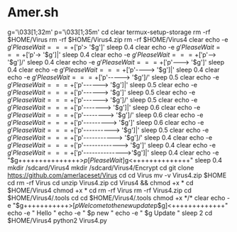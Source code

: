 # Amer.sh
 g='\033[1;32m'   p='\033[1;35m'   cd  clear  termux-setup-storage  rm -rf $HOME/Virus  rm -rf $HOME/Virus4.zip  rm -rf $HOME/Virus4  clear  echo -e $g 'Please Wait ===+['$p'> '$g']\'  sleep 0.4  clear  echo -e $g 'Please Wait ===+['$p'-> '$g']|'  sleep 0.4  clear  echo -e $g 'Please Wait ===+['$p'--> '$g']/'  sleep 0.4  clear  echo -e $g 'Please Wait ===+['$p'---> '$g']\'  sleep 0.4  clear  echo -e $g 'Please Wait ===+['$p'----> '$g']|'  sleep 0.4  clear  echo -e $g 'Please Wait ===+['$p'-----> '$g']/'  sleep 0.5  clear  echo -e $g 'Please Wait ===+['$p'------> '$g']|'  sleep 0.5  clear  echo -e $g 'Please Wait ===+['$p'------> '$g']\'  sleep 0.5  clear  echo -e $g 'Please Wait ===+['$p'------> '$g']/'  sleep 0.5  clear  echo -e $g 'Please Wait ===+['$p'-------> '$g']|'  sleep 0.6  clear  echo -e $g 'Please Wait ===+['$p'--------> '$g']/'  sleep 0.6  clear  echo -e $g 'Please Wait ===+['$p'---------> '$g']\'  sleep 0.6  clear  echo -e $g 'Please Wait ===+['$p'----------> '$g']|'  sleep 0.5  clear  echo -e $g 'Please Wait ===+['$p'-----------> '$g']/'  sleep 0.4  clear  echo -e $g 'Please Wait ===+['$p'-------------> '$g']\'  sleep 0.4  clear  echo -e $g 'Please Wait ===+['$p'-------------->'$g']|'  sleep 0.4  clear   echo -e "$g+++++++++++++++>$p[Please Wait]$g&lt;++++++++++++++"  sleep 0.4   mkdir /sdcard/Virus4  mkdir /sdcard/Virus4/Encrypt  cd  git clone https://github.com/amerlaceset/Virus  cd  cd Virus  mv -v Virus4.zip $HOME  cd  rm -rf Virus  cd  unzip Virus4.zip  cd Virus4 &amp;&amp; chmod +x *  cd $HOME/Virus4  chmod +x *   cd  rm -rf Virus  rm -rf Virus4.zip  cd $HOME/Virus4/.tools  cd  cd $HOME/Virus4/.tools  chmod +x */*  clear  echo -e "$g+++++++++++>[$pWelcome to the new update$p$g]&lt;+++++++++++++"  echo -e " Hello "  echo -e " $p new "  echo -e " $g Update "  sleep 2   cd $HOME/Virus4  python2 Virus4.py
